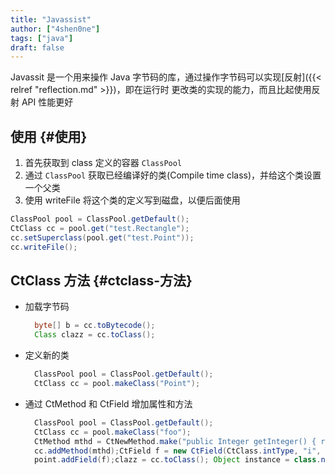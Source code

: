 ```yaml
---
title: "Javassist"
author: ["4shen0ne"]
tags: ["java"]
draft: false
---
```


Javassit 是一个用来操作 Java 字节码的库，通过操作字节码可以实现[反射]({{< relref "reflection.md" >}})，即在运行时
更改类的实现的能力，而且比起使用反射 API 性能更好


## 使用 {#使用}

1.  首先获取到 class 定义的容器 `ClassPool`
2.  通过 `ClassPool` 获取已经编译好的类(Compile time class)，并给这个类设置一个父类
3.  使用 writeFile 将这个类的定义写到磁盘，以便后面使用

<!--listend-->

```java
ClassPool pool = ClassPool.getDefault();
CtClass cc = pool.get("test.Rectangle");
cc.setSuperclass(pool.get("test.Point"));
cc.writeFile();
```


## CtClass 方法 {#ctclass-方法}

-   加载字节码
    ```java
      byte[] b = cc.toBytecode();
      Class clazz = cc.toClass();
    ```

-   定义新的类
    ```java
      ClassPool pool = ClassPool.getDefault();
      CtClass cc = pool.makeClass("Point");
    ```

-   通过 CtMethod 和 CtField 增加属性和方法
    ```java
      ClassPool pool = ClassPool.getDefault();
      CtClass cc = pool.makeClass("foo");
      CtMethod mthd = CtNewMethod.make("public Integer getInteger() { return null; }", cc);
      cc.addMethod(mthd);CtField f = new CtField(CtClass.intType, "i", cc);
      point.addField(f);clazz = cc.toClass(); Object instance = class.newInstance();
    ```
